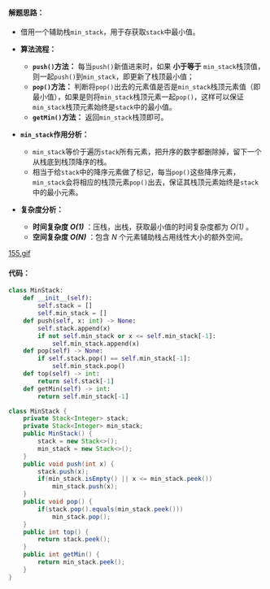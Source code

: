 #### 解题思路：

- 借用一个辅助栈`min_stack`，用于存获取`stack`中最小值。

- **算法流程：**
    - **`push()`方法：** 每当`push()`新值进来时，如果 **小于等于** `min_stack`栈顶值，则一起`push()`到`min_stack`，即更新了栈顶最小值；
    - **`pop()`方法：** 判断将`pop()`出去的元素值是否是`min_stack`栈顶元素值（即最小值），如果是则将`min_stack`栈顶元素一起`pop()`，这样可以保证`min_stack`栈顶元素始终是`stack`中的最小值。
    - **`getMin()`方法：** 返回`min_stack`栈顶即可。

- **`min_stack`作用分析：**
    - `min_stack`等价于遍历`stack`所有元素，把升序的数字都删除掉，留下一个从栈底到栈顶降序的栈。
    - 相当于给`stack`中的降序元素做了标记，每当`pop()`这些降序元素，`min_stack`会将相应的栈顶元素`pop()`出去，保证其栈顶元素始终是`stack`中的最小元素。

- **复杂度分析：**
    - **时间复杂度 *O(1)*** ：压栈，出栈，获取最小值的时间复杂度都为 *O(1)* 。
    - **空间复杂度 *O(N)*** ：包含 *N* 个元素辅助栈占用线性大小的额外空间。

 [155.gif](https://pic.leetcode-cn.com/28724fa9f92b6952f7fdaf8760edd1dea850b137c22df28751f1cdd4d2680992-155.gif)

#### 代码：

```python []
class MinStack:
    def __init__(self):
        self.stack = []
        self.min_stack = []
    def push(self, x: int) -> None:
        self.stack.append(x)
        if not self.min_stack or x <= self.min_stack[-1]: 
            self.min_stack.append(x)
    def pop(self) -> None:
        if self.stack.pop() == self.min_stack[-1]:
            self.min_stack.pop()
    def top(self) -> int:
        return self.stack[-1]
    def getMin(self) -> int:
        return self.min_stack[-1]
```

```java []
class MinStack {
    private Stack<Integer> stack;
    private Stack<Integer> min_stack;
    public MinStack() {
        stack = new Stack<>();
        min_stack = new Stack<>();
    }
    public void push(int x) {
        stack.push(x);
        if(min_stack.isEmpty() || x <= min_stack.peek())
            min_stack.push(x);
    }
    public void pop() {
        if(stack.pop().equals(min_stack.peek()))
            min_stack.pop();
    }
    public int top() {
        return stack.peek();
    }
    public int getMin() {
        return min_stack.peek();
    }
}
```